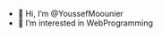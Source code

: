 - 👋 Hi, I’m @YoussefMoounier
- 👀 I’m interested in WebProgramming


<!---
YoussefMoounier/YoussefMoounier is a ✨ special ✨ repository because its `README.md` (this file) appears on your GitHub profile.
You can click the Preview link to take a look at your changes.
--->
